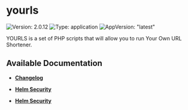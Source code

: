 # yourls

![Version: 2.0.12](https://img.shields.io/badge/Version-2.0.12-informational?style=flat-square) ![Type: application](https://img.shields.io/badge/Type-application-informational?style=flat-square) ![AppVersion: "latest"](https://img.shields.io/badge/AppVersion-"latest"-informational?style=flat-square)

YOURLS is a set of PHP scripts that will allow you to run Your Own URL Shortener.

## Available Documentation

- [**Changelog**](CHANGELOG)

- [**Helm Security**](container-security)

- [**Helm Security**](helm-security)

